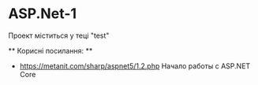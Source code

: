 # ASP.Net-1
Проект міститься у теці "test"

** Корисні посилання: **
- https://metanit.com/sharp/aspnet5/1.2.php Начало работы с ASP.NET Core
